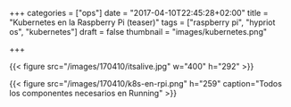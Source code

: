 +++
categories = ["ops"]
date = "2017-04-10T22:45:28+02:00"
title = "Kubernetes en la Raspberry Pi (teaser)"
tags = ["raspberry pi", "hypriot os", "kubernetes"]
draft = false
thumbnail = "images/kubernetes.png"

+++

{{< figure src="/images/170410/itsalive.jpg" w="400" h="292" >}}

<!--more-->

{{< figure src="/images/170410/k8s-en-rpi.png" h="259" caption="Todos los componentes necesarios en Running" >}}